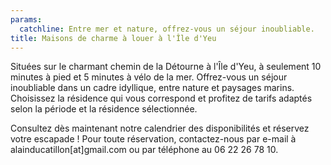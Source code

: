 ```yaml
---
params:
  catchline: Entre mer et nature, offrez-vous un séjour inoubliable.
title: Maisons de charme à louer à l'Île d'Yeu
---
```



Situées sur le charmant chemin de la Détourne à l'Île d'Yeu, à seulement 10 minutes à pied et 5 minutes à vélo de la mer. Offrez-vous un séjour inoubliable dans un cadre idyllique, entre nature et paysages marins. Choisissez la résidence qui vous correspond et profitez de tarifs adaptés selon la période et la résidence sélectionnée.

Consultez dès maintenant notre calendrier des disponibilités et réservez votre escapade !
Pour toute réservation, contactez-nous par e-mail à alainducatillon[at]gmail.com ou par téléphone au 06 22 26 78 10.